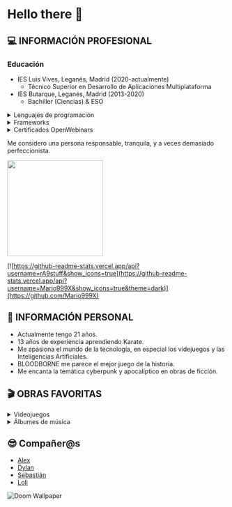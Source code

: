 # Hello there 👋

## 💻 INFORMACIÓN PROFESIONAL
### Educación

  - IES Luis Vives, Leganés, Madrid (2020-actualmente)
    - Técnico Superior en Desarrollo de Aplicaciones Multiplataforma
  - IES Butarque, Leganés, Madrid (2013-2020)
    - Bachiller (Ciencias) & ESO
   
<details>
  <summary> Lenguajes de programación </summary>
  
  - Java
  - Kotlin
  - C#
  - Python
</details>

<details>
  <summary> Frameworks </summary>
  
  - Spring
  - Exposed
  - Hibernate
  - Ktor
</details>

<details>
  <summary> Certificados OpenWebinars </summary>
  
  - [Curso Java 8 desde 0](https://openwebinars.net/cert/1XnqP?r=d8450973d&t=1679778972)
  - [Curso de desarrollo de una API REST con Spring Boot](https://openwebinars.net/cert/vmDM?r=d8450973d&t=1679778972)
  - [Curso de C# para principiantes](https://openwebinars.net/cert/JzN1?r=d8450973d&t=1679778972)
</details>

Me considero una persona responsable, tranquila, y a veces demasiado perfeccionista.

   <a href="https://github-readme-stats.vercel.app/api/top-langs/?username=Mario999X&theme=react">
     <img loading="lazy" src="https://github-readme-stats.vercel.app/api/top-langs/?username=Mario999X&theme=react&layout=compact" height="220" />
   </a>
   
   [![https://github-readme-stats.vercel.app/api?username=rA9stuff&show_icons=true](https://github-readme-stats.vercel.app/api?username=Mario999X&show_icons=true&theme=dark)](https://github.com/Mario999X)

## 🗿 INFORMACIÓN PERSONAL
  - Actualmente tengo 21 años.
  - 13 años de experiencia aprendiendo Karate.
  - Me apasiona el mundo de la tecnología, en especial los videjuegos y las Inteligencias Artificiales.
  - BLOODBORNE me parece el mejor juego de la historia.
  - Me encanta la temática cyberpunk y apocalíptico en obras de ficción.

## 🎬 OBRAS FAVORITAS

<details>
  <summary> Videojuegos </summary>
  
  - Saga Dark Souls (1 y 3), Bloodborne y Elden Ring
  - Saga Metro (+ Libros)
  - Saga Deus Ex
  - Fallout New Vegas
  - Saga NieR
  - Saga Metal Gear Solid
  - Cookie Clicker
</details>

<details>
  <summary> Álbumes de música </summary>
  
  - Ghost Reveries (Opeth)
  - Still Life (Opeth)
  - 10,000 days (Tool)
  - Dead End Kings (Katatonia)
  - Ok Computer (Radiohead)
  - Heaven or Hell + CHOPNOTSLOP REMIX (Don Toliver)
</details>

 ## 😎 Compañer@s
  - [Alex](https://github.com/alexlaso)
  - [Dylan](https://github.com/DyLaNHurtado)
  - [Sebastián](https://github.com/SebsMendoza)
  - [Loli](https://github.com/Idliketobealoli)
  
  ![Doom Wallpaper](https://user-images.githubusercontent.com/80423737/155528061-934a9674-8a88-4a97-8abb-8b829c0e7c25.jpg)


  
<!--
**Mario999X/Mario999X** is a ✨ _special_ ✨ repository because its `README.md` (this file) appears on your GitHub profile.

Here are some ideas to get you started:

- 🔭 I’m currently working on ...
- 🌱 I’m currently learning ...
- 👯 I’m looking to collaborate on ...
- 🤔 I’m looking for help with ...
- 💬 Ask me about ...
- 📫 How to reach me: ...
- 😄 Pronouns: ...
- ⚡ Fun fact: ...
-->



